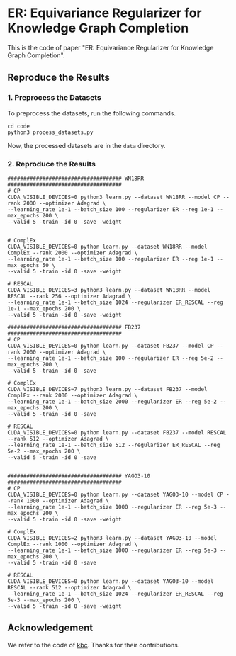 # ER: Equivariance Regularizer for Knowledge Graph Completion

This is the code of paper "ER: Equivariance Regularizer for Knowledge Graph Completion". 


## Reproduce the Results

### 1. Preprocess the Datasets
To preprocess the datasets, run the following commands.

```shell script
cd code
python3 process_datasets.py
```

Now, the processed datasets are in the `data` directory.

### 2. Reproduce the Results 

```shell script
#################################### WN18RR ####################################
# CP
CUDA_VISIBLE_DEVICES=0 python3 learn.py --dataset WN18RR --model CP --rank 2000 --optimizer Adagrad \
--learning_rate 1e-1 --batch_size 100 --regularizer ER --reg 1e-1 --max_epochs 200 \
--valid 5 -train -id 0 -save -weight


# ComplEx
CUDA_VISIBLE_DEVICES=0 python learn.py --dataset WN18RR --model ComplEx --rank 2000 --optimizer Adagrad \
--learning_rate 1e-1 --batch_size 100 --regularizer ER --reg 1e-1 --max_epochs 50 \
--valid 5 -train -id 0 -save -weight

# RESCAL
CUDA_VISIBLE_DEVICES=3 python3 learn.py --dataset WN18RR --model RESCAL --rank 256 --optimizer Adagrad \
--learning_rate 1e-1 --batch_size 1024 --regularizer ER_RESCAL --reg 1e-1 --max_epochs 200 \
--valid 5 -train -id 0 -save -weight

#################################### FB237 ####################################
# CP
CUDA_VISIBLE_DEVICES=0 python learn.py --dataset FB237 --model CP --rank 2000 --optimizer Adagrad \
--learning_rate 1e-1 --batch_size 100 --regularizer ER --reg 5e-2 --max_epochs 200 \
--valid 5 -train -id 0 -save

# ComplEx
CUDA_VISIBLE_DEVICES=7 python3 learn.py --dataset FB237 --model ComplEx --rank 2000 --optimizer Adagrad \
--learning_rate 1e-1 --batch_size 2000 --regularizer ER --reg 5e-2 --max_epochs 200 \
--valid 5 -train -id 0 -save

# RESCAL
CUDA_VISIBLE_DEVICES=0 python learn.py --dataset FB237 --model RESCAL --rank 512 --optimizer Adagrad \
--learning_rate 1e-1 --batch_size 512 --regularizer ER_RESCAL --reg 5e-2 --max_epochs 200 \
--valid 5 -train -id 0 -save


#################################### YAGO3-10 ####################################
# CP
CUDA_VISIBLE_DEVICES=0 python learn.py --dataset YAGO3-10 --model CP --rank 1000 --optimizer Adagrad \
--learning_rate 1e-1 --batch_size 1000 --regularizer ER --reg 5e-3 --max_epochs 200 \
--valid 5 -train -id 0 -save -weight

# ComplEx
CUDA_VISIBLE_DEVICES=2 python3 learn.py --dataset YAGO3-10 --model ComplEx --rank 1000 --optimizer Adagrad \
--learning_rate 1e-1 --batch_size 1000 --regularizer ER --reg 5e-3 --max_epochs 200 \
--valid 5 -train -id 0 -save

# RESCAL
CUDA_VISIBLE_DEVICES=0 python learn.py --dataset YAGO3-10 --model RESCAL --rank 512 --optimizer Adagrad \
--learning_rate 1e-1 --batch_size 1024 --regularizer ER_RESCAL --reg 5e-3 --max_epochs 200 \
--valid 5 -train -id 0 -save -weight
```

## Acknowledgement
We refer to the code of [kbc](https://github.com/facebookresearch/kbc). Thanks for their contributions.

